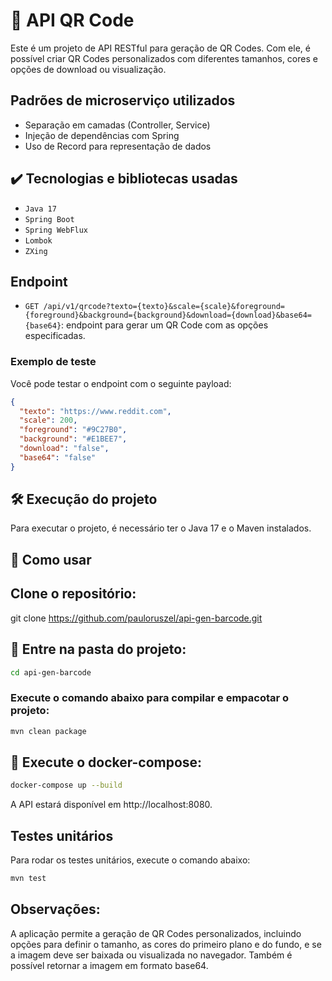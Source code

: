 # 🎯 API QR Code
Este é um projeto de API RESTful para geração de QR Codes. Com ele, é possível criar QR Codes personalizados com diferentes tamanhos, cores e opções de download ou visualização.

## Padrões de microserviço utilizados
* Separação em camadas (Controller, Service)
* Injeção de dependências com Spring
* Uso de Record para representação de dados

## ✔️ Tecnologias e bibliotecas usadas
- `Java 17`
- `Spring Boot`
- `Spring WebFlux`
- `Lombok`
- `ZXing`

## Endpoint
- `GET /api/v1/qrcode?texto={texto}&scale={scale}&foreground={foreground}&background={background}&download={download}&base64={base64}`: endpoint para gerar um QR Code com as opções especificadas.

### Exemplo de teste
Você pode testar o endpoint com o seguinte payload:
```json
{
  "texto": "https://www.reddit.com",
  "scale": 200,
  "foreground": "#9C27B0",
  "background": "#E1BEE7",
  "download": "false",
  "base64": "false"
}
```

## 🛠️ Execução do projeto
Para executar o projeto, é necessário ter o Java 17 e o Maven instalados.

## 🚀 Como usar
## Clone o repositório:
git clone https://github.com/pauloruszel/api-gen-barcode.git

## 📁 Entre na pasta do projeto:
```bash
cd api-gen-barcode
```
### Execute o comando abaixo para compilar e empacotar o projeto:
```bash
mvn clean package
```
## 🐳 Execute o docker-compose:
```bash
docker-compose up --build
```
A API estará disponível em http://localhost:8080.

## Testes unitários
Para rodar os testes unitários, execute o comando abaixo:
```bash
mvn test
```

## Observações:
A aplicação permite a geração de QR Codes personalizados, incluindo opções para definir o tamanho, as cores do primeiro plano e do fundo, e se a imagem deve ser baixada ou visualizada no navegador. Também é possível retornar a imagem em formato base64.